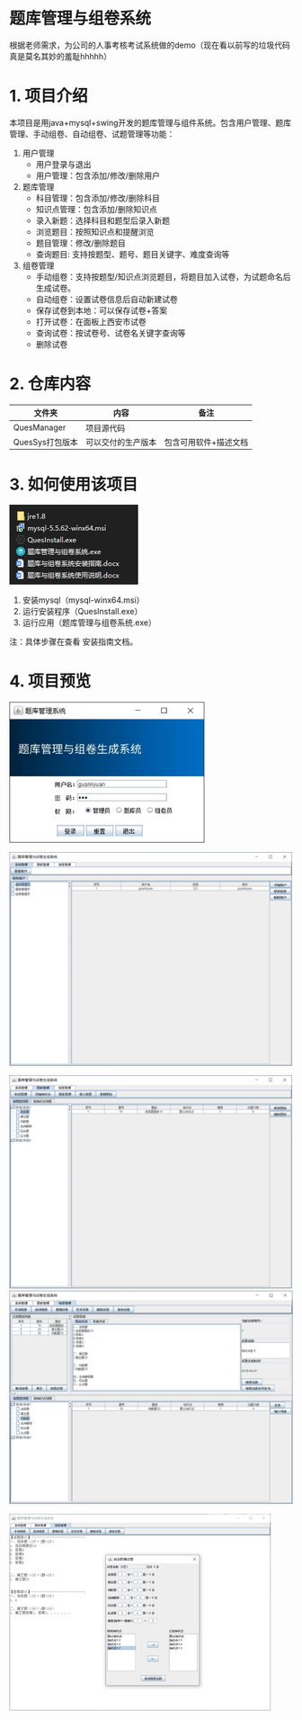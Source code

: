 # 题库管理与组卷系统

根据老师需求，为公司的人事考核考试系统做的demo（现在看以前写的垃圾代码真是莫名其妙的羞耻hhhhh）

# 1. 项目介绍

本项目是用java+mysql+swing开发的题库管理与组件系统。包含用户管理、题库管理、手动组卷、自动组卷、试题管理等功能：

1. 用户管理
   * 用户登录与退出
   * 用户管理：包含添加/修改/删除用户
2. 题库管理
   * 科目管理：包含添加/修改/删除科目
   * 知识点管理：包含添加/删除知识点
   * 录入新题：选择科目和题型后录入新题
   * 浏览题目：按照知识点和提醒浏览
   * 题目管理：修改/删除题目
   * 查询题目: 支持按题型、题号、题目关键字、难度查询等
3. 组卷管理
   * 手动组卷：支持按题型/知识点浏览题目，将题目加入试卷，为试题命名后生成试卷。
   * 自动组卷：设置试卷信息后自动新建试卷
   * 保存试卷到本地：可以保存试卷+答案
   * 打开试卷：在面板上西安市试卷
   * 查询试卷：按试卷号、试卷名关键字查询等
   * 删除试卷

# 2. 仓库内容

| 文件夹          | 内容               | 备注                  |
| --------------- | ------------------ | --------------------- |
| QuesManager     | 项目源代码         |                       |
| QuesSys打包版本 | 可以交付的生产版本 | 包含可用软件+描述文档 |

# 3. 如何使用该项目

![image-20210318154524369](README.assets/image-20210318154524369.png)

1. 安装mysql（mysql-winx64.msi）
2. 运行安装程序（QuesInstall.exe）
3. 运行应用（题库管理与组卷系统.exe）

注：具体步骤在查看 安装指南文档。

# 4. 项目预览

![image-20210318155135912](README.assets/image-20210318155135912.png)

![image-20210318155205150](README.assets/image-20210318155205150.png)

<img src="README.assets/image-20210318155236279.png" alt="image-20210318155236279"  />

<img src="README.assets/image-20210318155655463.png" alt="image-20210318155655463"  />

![image-20210318155900090](README.assets/image-20210318155900090.png)